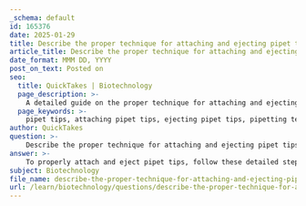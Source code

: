 ```yaml
---
_schema: default
id: 165376
date: 2025-01-29
title: Describe the proper technique for attaching and ejecting pipet tips.
article_title: Describe the proper technique for attaching and ejecting pipet tips.
date_format: MMM DD, YYYY
post_on_text: Posted on
seo:
  title: QuickTakes | Biotechnology
  page_description: >-
    A detailed guide on the proper technique for attaching and ejecting pipet tips, emphasizing the importance of correct tip selection, prevention of contamination, and safe disposal methods.
  page_keywords: >-
    pipet tips, attaching pipet tips, ejecting pipet tips, pipetting technique, laboratory techniques, preventing contamination, accurate liquid transfer, pipet maintenance, secure fit, proper disposal
author: QuickTakes
question: >-
    Describe the proper technique for attaching and ejecting pipet tips.
answer: >-
    To properly attach and eject pipet tips, follow these detailed steps:\n\n### Attaching Pipet Tips\n\n1. **Select the Correct Tip**: Ensure you have the appropriate pipet tip size for your pipet model. Each pipet model is designed to work with specific tips, which are often color-coded for easy identification. Using the correct size is crucial for creating a proper seal and ensuring accurate liquid transfer.\n\n2. **Prepare the Pipet**: Hold the pipet vertically to prevent any contamination or damage to the tip. \n\n3. **Attach the Tip**:\n   - **Align the Tip**: Position the pipet tip over the end of the pipet shaft.\n   - **Press Firmly**: Gently but firmly press the tip onto the pipet shaft until you feel it click into place. This ensures a secure fit and prevents air leaks during liquid transfer.\n\n### Ejecting Pipet Tips\n\n1. **Use the Ejector Button**: After you have completed your pipetting task, use the ejector button (usually located on the back of the pipet) to remove the used tip. This prevents any contact with the contaminated tip and minimizes the risk of cross-contamination.\n\n2. **Dispose of the Tip**: Place the ejected tip into a designated waste container to ensure proper disposal and maintain a clean working environment.\n\n### Additional Considerations\n\n- **Avoid Contamination**: Always use a new pipet tip for each liquid transfer to prevent cross-contamination between samples.\n- **Handle with Care**: Avoid excessive force when attaching or ejecting tips to prevent damage to the pipet or the tips themselves.\n\nBy following these steps, you can ensure that your pipetting technique is both effective and hygienic, contributing to the accuracy and reliability of your laboratory results.
subject: Biotechnology
file_name: describe-the-proper-technique-for-attaching-and-ejecting-pipet-tips.md
url: /learn/biotechnology/questions/describe-the-proper-technique-for-attaching-and-ejecting-pipet-tips
---
```


&nbsp;